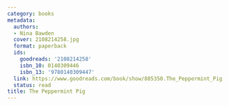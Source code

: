 ```yaml
---
category: books
metadata:
  authors:
  - Nina Bawden
  cover: 2108214258.jpg
  format: paperback
  ids:
    goodreads: '2108214258'
    isbn_10: 0140309446
    isbn_13: '9780140309447'
  link: https://www.goodreads.com/book/show/885350.The_Peppermint_Pig
  status: read
title: The Peppermint Pig
---
```


